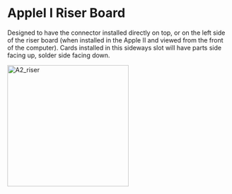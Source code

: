 # AppleI I Riser Board

Designed to have the connector installed directly on top, or on the left side of the riser board (when installed in the Apple II and viewed from the front of the computer). Cards installed in this sideways slot will have parts side facing up, solder side facing down.

<img width="274" alt="A2_riser" src="https://user-images.githubusercontent.com/61561950/220885703-4e411429-7f3f-461b-a9b3-d6b6eeb037a6.png">
